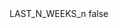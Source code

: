 <?xml version="1.0" encoding="UTF-8"?>
<CustomMetadata xmlns="http://soap.sforce.com/2006/04/metadata">
    <label>LAST_N_WEEKS_n</label>
    <protected>false</protected>
</CustomMetadata>
